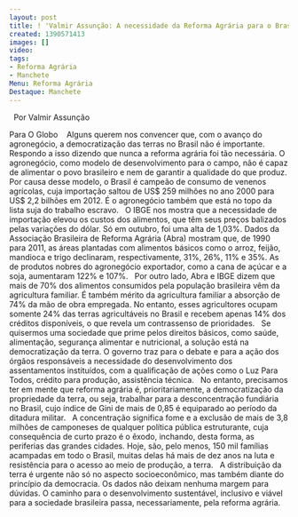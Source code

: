 ```yaml
---
layout: post
title: ! 'Valmir Assunção: A necessidade da Reforma Agrária para o Brasil'
created: 1390571413
images: []
video: 
tags:
- Reforma Agrária
- Manchete
Menu: Reforma Agrária
Destaque: Manchete
---
```



 
Por Valmir Assunção

Para O Globo 
 
Alguns querem nos convencer que, com o avanço do agronegócio, a democratização das terras no Brasil não é importante. Respondo a isso dizendo que nunca a reforma agrária foi tão necessária.
O agronegócio, como modelo de desenvolvimento para o campo, não é capaz de alimentar o povo brasileiro e nem de garantir a qualidade do que produz. Por causa desse modelo, o Brasil é campeão de consumo de venenos agrícolas, cuja importação saltou de US$ 259 milhões no ano 2000 para US$ 2,2 bilhões em 2012. É o agronegócio também que está no topo da lista suja do trabalho escravo.
 
O IBGE nos mostra que a necessidade de importação elevou os custos dos alimentos, que têm seus preços balizados pelas variações do dólar. Só em outubro, foi uma alta de 1,03%. Dados da Associação Brasileira de Reforma Agrária (Abra) mostram que, de 1990 para 2011, as áreas plantadas com alimentos básicos como o arroz, feijão, mandioca e trigo declinaram, respectivamente, 31%, 26%, 11% e 35%. As de produtos nobres do agronegócio exportador, como a cana de açúcar e a soja, aumentaram 122% e 107%.
 
Por outro lado, Abra e IBGE dizem que mais de 70% dos alimentos consumidos pela população brasileira vêm da agricultura familiar. É também mérito da agricultura familiar a absorção de 74% da mão de obra empregada. No entanto, esses agricultores ocupam somente 24% das terras agricultáveis no Brasil e recebem apenas 14% dos créditos disponíveis, o que revela um contrassenso de prioridades.
 
Se quisermos uma sociedade que prime pelos direitos básicos, como saúde, alimentação, segurança alimentar e nutricional, a solução está na democratização da terra. O governo traz para o debate e para a ação dos órgãos responsáveis a necessidade do desenvolvimento dos assentamentos instituídos, com a qualificação de ações como o Luz Para Todos, crédito para produção, assistência técnica.
 
No entanto, precisamos ter em mente que reforma agrária é, prioritariamente, a democratização da propriedade da terra, ou seja, trabalhar para a desconcentração fundiária no Brasil, cujo índice de Gini de mais de 0,85 é equiparado ao período da ditadura militar.
 
A concentração significa fome e a exclusão de mais de 3,8 milhões de camponeses de qualquer política pública estruturante, cuja consequência de curto prazo é o êxodo, inchando, desta forma, as periferias das grandes cidades. Hoje, são, pelo menos, 150 mil famílias acampadas em todo o Brasil, muitas delas há mais de dez anos na luta e resistência para o acesso ao meio de produção, a terra.
 
A distribuição da terra é urgente não só no aspecto socioeconômico, mas também diante do princípio da democracia. Os dados não deixam nenhuma margem para dúvidas. O caminho para o desenvolvimento sustentável, inclusivo e viável para a sociedade brasileira passa, necessariamente, pela reforma agrária.
 
 
 
